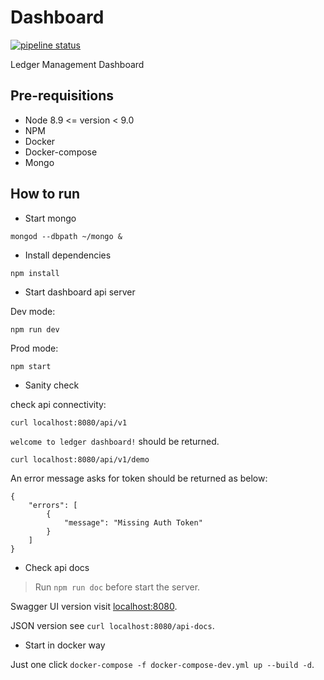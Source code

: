 # Dashboard

[![pipeline status](http://gitlab.ziggurat.cn/zhigui/dashboard-api/badges/master/pipeline.svg)](http://gitlab.ziggurat.cn/zhigui/dashboard-api/commits/master)

Ledger Management Dashboard

## Pre-requisitions

* Node 8.9 <= version < 9.0
* NPM
* Docker
* Docker-compose
* Mongo

## How to run

* Start mongo

```
mongod --dbpath ~/mongo &
```

* Install dependencies

```
npm install
```

* Start dashboard api server

Dev mode:

```
npm run dev
```

Prod mode:

```
npm start
```

* Sanity check

check api connectivity:

```
curl localhost:8080/api/v1
```

`welcome to ledger dashboard!` should be returned.

```
curl localhost:8080/api/v1/demo
```

An error message asks for token should be returned as below:

```
{
    "errors": [
        {
            "message": "Missing Auth Token"
        }
    ]
}
```

* Check api docs

> Run `npm run doc` before start the server.

Swagger UI version visit [localhost:8080](localhost:8080).

JSON version see `curl localhost:8080/api-docs`.

* Start in docker way

Just one click `docker-compose -f docker-compose-dev.yml up --build -d`.